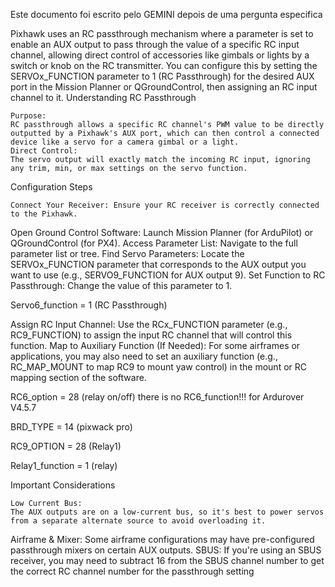 Este documento foi escrito pelo GEMINI depois de uma pergunta especifica

Pixhawk uses an RC passthrough mechanism where a parameter is set to enable an AUX output to pass through the value of a specific RC input channel, allowing direct control of accessories like gimbals or lights by a switch or knob on the RC transmitter. You can configure this by setting the SERVOx_FUNCTION parameter to 1 (RC Passthrough) for the desired AUX port in the Mission Planner or QGroundControl, then assigning an RC input channel to it. 
Understanding RC Passthrough 

    Purpose:
    RC passthrough allows a specific RC channel's PWM value to be directly outputted by a Pixhawk's AUX port, which can then control a connected device like a servo for a camera gimbal or a light.
    Direct Control:
    The servo output will exactly match the incoming RC input, ignoring any trim, min, or max settings on the servo function. 

Configuration Steps

    Connect Your Receiver: Ensure your RC receiver is correctly connected to the Pixhawk. 

Open Ground Control Software: Launch Mission Planner (for ArduPilot) or QGroundControl (for PX4). 
Access Parameter List: Navigate to the full parameter list or tree. 
Find Servo Parameters: Locate the SERVOx_FUNCTION parameter that corresponds to the AUX output you want to use (e.g., SERVO9_FUNCTION for AUX output 9). 
Set Function to RC Passthrough: Change the value of this parameter to 1. 

Servo6_function = 1 (RC Passthrough) 

Assign RC Input Channel: Use the RCx_FUNCTION parameter (e.g., RC9_FUNCTION) to assign the input RC channel that will control this function. 
Map to Auxiliary Function (If Needed): For some airframes or applications, you may also need to set an auxiliary function (e.g., RC_MAP_MOUNT to map RC9 to mount yaw control) in the mount or RC mapping section of the software.

RC6_option = 28 (relay on/off) there is no RC6_function!!! for Ardurover V4.5.7 

BRD_TYPE = 14 (pixwack pro)

RC9_OPTION = 28 (Relay1)

Relay1_function = 1 (relay)

Important Considerations

    Low Current Bus:
    The AUX outputs are on a low-current bus, so it's best to power servos from a separate alternate source to avoid overloading it. 

Airframe & Mixer:
Some airframe configurations may have pre-configured passthrough mixers on certain AUX outputs. 
SBUS:
If you're using an SBUS receiver, you may need to subtract 16 from the SBUS channel number to get the correct RC channel number for the passthrough setting
